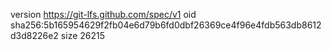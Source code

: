 version https://git-lfs.github.com/spec/v1
oid sha256:5b165954629f2fb04e6d79b6fd0dbf26369ce4f96e4fdb563db8612d3d8226e2
size 26215
